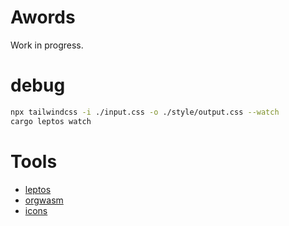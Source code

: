 # Awords
Work in progress.
# debug
```sh
npx tailwindcss -i ./input.css -o ./style/output.css --watch
cargo leptos watch
```
# Tools
- [leptos](https://leptos.dev/)
- [orgwasm](https://github.com/ThePrimeagen/orgwasm)
- [icons](https://www.svgrepo.com/collection/lets-light-line-interface-icons/)
